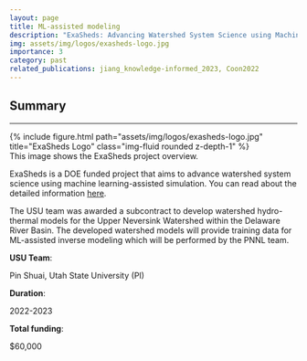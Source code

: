 ```yaml
---
layout: page
title: ML-assisted modeling
description: "ExaSheds: Advancing Watershed System Science using Machine Learning-Assisted Simulation"
img: assets/img/logos/exasheds-logo.jpg
importance: 3
category: past
related_publications: jiang_knowledge-informed_2023, Coon2022
---
```


## Summary
---
<div class="row">
    <div class="col-sm mt-3 mt-md-0">
        {% include figure.html path="assets/img/logos/exasheds-logo.jpg" title="ExaSheds Logo" class="img-fluid rounded z-depth-1" %}
    </div>
</div>
<div class="caption">
    This image shows the ExaSheds project overview.
</div>

ExaSheds is a DOE funded project that aims to advance watershed system science using machine learning-assisted simulation. You can read about the detailed information [here](https://exasheds.org/about/).

The USU team was awarded a subcontract to develop watershed hydro-thermal models for the Upper Neversink Watershed within the Delaware River Basin. The developed watershed models will provide training data for ML-assisted inverse modeling which will be performed by the PNNL team. 

**USU Team**: 

Pin Shuai, Utah State University (PI)

**Duration**: 

2022-2023

**Total funding**: 

$60,000
